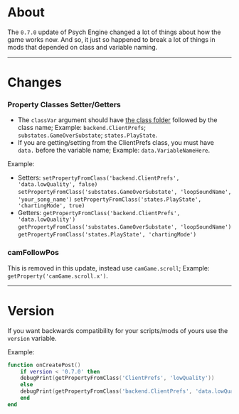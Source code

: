 # About
The `0.7.0` update of Psych Engine changed a lot of things about how the game works now. And so, it just so happened to break a lot of things in mods that depended on class and variable naming.

***

# Changes
### Property Classes Setter/Getters
- The `classVar` argument should have <ins>the class folder</ins> followed by the class name; Example: `backend.ClientPrefs`; `substates.GameOverSubstate`; `states.PlayState`.
- If you are getting/setting from the ClientPrefs class, you must have `data.` before the variable name; Example:
`data.VariableNameHere`.

Example:
- Setters:
`setPropertyFromClass('backend.ClientPrefs', 'data.lowQuality', false)` `setPropertyFromClass('substates.GameOverSubstate', 'loopSoundName', 'your_song_name')`
`setPropertyFromClass('states.PlayState', 'chartingMode', true)`
- Getters: `getPropertyFromClass('backend.ClientPrefs', 'data.lowQuality')`
`getPropertyFromClass('substates.GameOverSubstate', 'loopSoundName')`
`getPropertyFromClass('states.PlayState', 'chartingMode')`

### camFollowPos
This is removed in this update, instead use `camGame.scroll`; Example: `getProperty('camGame.scroll.x')`.

***

# Version
If you want backwards compatibility for your scripts/mods of yours use the `version` variable.

Example:
```lua
function onCreatePost()
    if version < '0.7.0' then
	debugPrint(getPropertyFromClass('ClientPrefs', 'lowQuality'))
    else
	debugPrint(getPropertyFromClass('backend.ClientPrefs', 'data.lowQuality'))
    end
end
```